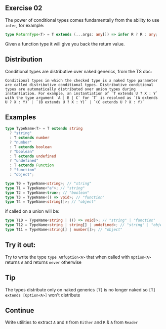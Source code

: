 ## Exercise 02

The power of conditional types comes fundamentally from the ability to use `infer`, for example:

```ts
type ReturnType<T> = T extends (...args: any[]) => infer R ? R : any;
```

Given a function type it will give you back the return value.

## Distribution

Conditional types are distributive over naked generics, from the TS doc:

```
Conditional types in which the checked type is a naked type parameter are called distributive conditional types. Distributive conditional types are automatically distributed over union types during instantiation. For example, an instantiation of `T extends U ? X : Y` with the type argument `A | B | C` for `T` is resolved as `(A extends U ? X : Y)` | `(B extends U ? X : Y)` | `(C extends U ? X : Y)`
```

## Examples

```ts
type TypeName<T> = T extends string
  ? "string"
  : T extends number
  ? "number"
  : T extends boolean
  ? "boolean"
  : T extends undefined
  ? "undefined"
  : T extends Function
  ? "function"
  : "object";

type T0 = TypeName<string>; // "string"
type T1 = TypeName<"a">; // "string"
type T2 = TypeName<true>; // "boolean"
type T3 = TypeName<() => void>; // "function"
type T4 = TypeName<string[]>; // "object"
```

if called on a union will be:

```ts
type T10 = TypeName<string | (() => void)>; // "string" | "function"
type T12 = TypeName<string | string[] | undefined>; // "string" | "object" | "undefined"
type T11 = TypeName<string[] | number[]>; // "object"
```

## Try it out:

Try to write the type `type AOfOption<A>` that when called with `Option<A>` returns `A` and returns `never` otherwise

## Tip

The types distribute only on naked generics `[T]` is no longer naked so `[T] extends [Option<A>]` won't distribute

## Continue

Write utilities to extract `A` and `E` from `Either` and `R` & `A` from `Reader`
